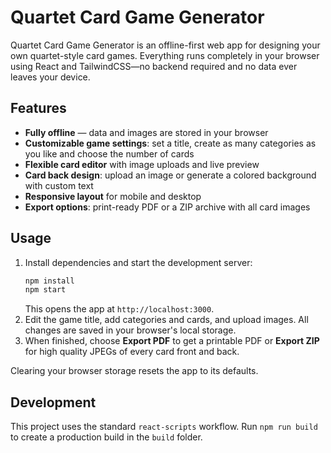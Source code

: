 # Quartet Card Game Generator

Quartet Card Game Generator is an offline-first web app for designing your own quartet-style card games. Everything runs completely in your browser using React and TailwindCSS—no backend required and no data ever leaves your device.

## Features
- **Fully offline** &mdash; data and images are stored in your browser
- **Customizable game settings**: set a title, create as many categories as you like and choose the number of cards
- **Flexible card editor** with image uploads and live preview
- **Card back design**: upload an image or generate a colored background with custom text
- **Responsive layout** for mobile and desktop
- **Export options**: print-ready PDF or a ZIP archive with all card images

## Usage
1. Install dependencies and start the development server:
   ```bash
   npm install
   npm start
   ```
   This opens the app at `http://localhost:3000`.
2. Edit the game title, add categories and cards, and upload images. All changes are saved in your browser's local storage.
3. When finished, choose **Export PDF** to get a printable PDF or **Export ZIP** for high quality JPEGs of every card front and back.

Clearing your browser storage resets the app to its defaults.

## Development
This project uses the standard `react-scripts` workflow. Run `npm run build` to create a production build in the `build` folder.
